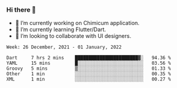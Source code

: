 ### Hi there 👋

<!--
**devcat37/devcat37** is a ✨ _special_ ✨ repository because its `README.md` (this file) appears on your GitHub profile.-->


- 🔭 I’m currently working on Chimicum application.
- 🌱 I’m currently learning Flutter/Dart.
- 👯 I’m looking to collaborate with UI designers.
<!-- - 🤔 I’m looking for help with ... -->

<!--START_SECTION:waka-->
```text
Week: 26 December, 2021 - 01 January, 2022

Dart     7 hrs 2 mins    ███████████████████████▓░   94.36 % 
YAML     15 mins         █░░░░░░░░░░░░░░░░░░░░░░░░   03.56 % 
Groovy   5 mins          ▒░░░░░░░░░░░░░░░░░░░░░░░░   01.33 % 
Other    1 min           ░░░░░░░░░░░░░░░░░░░░░░░░░   00.35 % 
XML      1 min           ░░░░░░░░░░░░░░░░░░░░░░░░░   00.27 % 
```
<!--END_SECTION:waka-->
